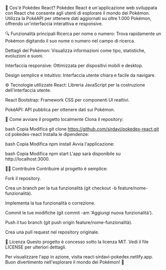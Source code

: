 🧪 Cos'è Pokédex React?
Pokédex React è un'applicazione web sviluppata con React che consente agli utenti di esplorare il mondo dei Pokémon. Utilizza la PokéAPI per ottenere dati aggiornati su oltre 1.000 Pokémon, offrendo un'interfaccia interattiva e responsive.

🔍 Funzionalità principali
Ricerca per nome o numero: Trova rapidamente un Pokémon digitando il suo nome o numero nel campo di ricerca.

Dettagli del Pokémon: Visualizza informazioni come tipo, statistiche, evoluzioni e suoni.

Interfaccia responsive: Ottimizzata per dispositivi mobili e desktop.

Design semplice e intuitivo: Interfaccia utente chiara e facile da navigare.

⚙️ Tecnologie utilizzate
React: Libreria JavaScript per la costruzione dell'interfaccia utente.

React Bootstrap: Framework CSS per componenti UI reattivi.

PokéAPI: API pubblica per ottenere dati sui Pokémon.

🚀 Come avviare il progetto localmente
Clona il repository:

bash
Copia
Modifica
git clone https://github.com/sirdavi/pokedex-react.git
cd pokedex-react
Installa le dipendenze:

bash
Copia
Modifica
npm install
Avvia l'applicazione:

bash
Copia
Modifica
npm start
L'app sarà disponibile su http://localhost:3000.

🧑‍💻 Contribuire
Contribuire al progetto è semplice:

Fork il repository.

Crea un branch per la tua funzionalità (git checkout -b feature/nome-funzionalità).

Implementa la tua funzionalità o correzione.

Commit le tue modifiche (git commit -am 'Aggiungi nuova funzionalità').

Push il tuo branch (git push origin feature/nome-funzionalità).

Crea una pull request nel repository originale.

📄 Licenza
Questo progetto è concesso sotto la licenza MIT. Vedi il file LICENSE per ulteriori dettagli.

Per visualizzare l'app in azione, visita react-sirdavi-pokedex.netlify.app. Buon divertimento nell'esplorare il mondo dei Pokémon! 🐾

